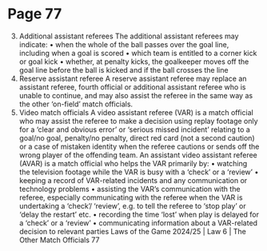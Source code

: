 # Page 77

3. Additional assistant referees
The additional assistant referees may indicate:
• when the whole of the ball passes over the goal line, including when
a goal is scored
• which team is entitled to a corner kick or goal kick
• whether, at penalty kicks, the goalkeeper moves off the goal line before
the ball is kicked and if the ball crosses the line
4. Reserve assistant referee
A reserve assistant referee may replace an assistant referee, fourth official or
additional assistant referee who is unable to continue, and may also assist the
referee in the same way as the other ‘on-field’ match officials.
5. Video match officials
A video assistant referee (VAR) is a match official who may assist the referee to
make a decision using replay footage only for a ‘clear and obvious error’ or
‘serious missed incident’ relating to a goal/no goal, penalty/no penalty, direct
red card (not a second caution) or a case of mistaken identity when the referee
cautions or sends off the wrong player of the offending team.
An assistant video assistant referee (AVAR) is a match official who helps the
VAR primarily by:
• watching the television footage while the VAR is busy with a ‘check’ or
a ‘review’
• keeping a record of VAR-related incidents and any communication or
technology problems
• assisting the VAR’s communication with the referee, especially
communicating with the referee when the VAR is undertaking a ‘check’/
‘review’, e.g. to tell the referee to ‘stop play’ or ‘delay the restart’ etc.
• recording the time ‘lost’ when play is delayed for a ‘check’ or a ‘review’
• communicating information about a VAR-related decision to relevant parties
Laws of the Game 2024/25 | Law 6 | The Other Match Officials 77
